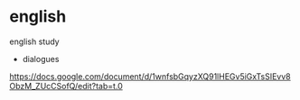 # english
english study

- dialogues

https://docs.google.com/document/d/1wnfsbGqyzXQ91lHEGv5iGxTsSIEvv8ObzM_ZUcCSofQ/edit?tab=t.0